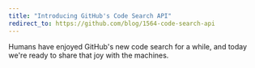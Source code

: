 ```yaml
---
title: "Introducing GitHub's Code Search API"
redirect_to: https://github.com/blog/1564-code-search-api
---
```


Humans have enjoyed GitHub's new code search for a while, and today we're ready to share that joy with the machines.
